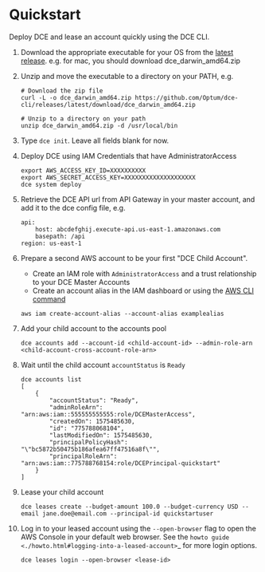 # Quickstart

Deploy DCE and lease an account quickly using the DCE CLI.

1. Download the appropriate executable for your OS from the [latest release](https://github.com/Optum/dce-cli/releases/latest). e.g. for mac, you should download dce_darwin_amd64.zip

1. Unzip and move the executable to a directory on your PATH, e.g.

    ```
    # Download the zip file
    curl -L -o dce_darwin_amd64.zip https://github.com/Optum/dce-cli/releases/latest/download/dce_darwin_amd64.zip

    # Unzip to a directory on your path
    unzip dce_darwin_amd64.zip -d /usr/local/bin
    ```

1. Type `dce init`. Leave all fields blank for now.

1. Deploy DCE using IAM Credentials that have AdministratorAccess
    ```
    export AWS_ACCESS_KEY_ID=XXXXXXXXXX
    export AWS_SECRET_ACCESS_KEY=XXXXXXXXXXXXXXXXXXXX
    dce system deploy
    ```

1. Retrieve the DCE API url from API Gateway in your master account, and add it to the dce config file, e.g.
    ```
    api:
        host: abcdefghij.execute-api.us-east-1.amazonaws.com
        basepath: /api
    region: us-east-1
    ```

1. Prepare a second AWS account to be your first "DCE Child Account".
    - Create an IAM role with `AdministratorAccess` and a trust relationship to your DCE Master Accounts
    - Create an account alias in the IAM dashboard or using the [AWS CLI command](https://docs.aws.amazon.com/cli/latest/reference/iam/create-account-alias.html)

    ```
    aws iam create-account-alias --account-alias examplealias
    ```

1. Add your child account to the accounts pool
    ```
    dce accounts add --account-id <child-account-id> --admin-role-arn <child-account-cross-account-role-arn>
    ```

1. Wait until the child account `accountStatus` is `Ready`
    ```
    dce accounts list
    [
        {
            "accountStatus": "Ready",
            "adminRoleArn": "arn:aws:iam::555555555555:role/DCEMasterAccess",
            "createdOn": 1575485630,
            "id": "775788068104",
            "lastModifiedOn": 1575485630,
            "principalPolicyHash": "\"bc5872b50475b186afea67ff47516a8f\"",
            "principalRoleArn": "arn:aws:iam::775788768154:role/DCEPrincipal-quickstart"
        }
    ]
    ```

1. Lease your child account
    ```
    dce leases create --budget-amount 100.0 --budget-currency USD --email jane.doe@email.com --principal-id quickstartuser
    ```

1. Log in to your leased account using the `--open-browser` flag to open the AWS Console in your default web browser. See the `howto guide <./howto.html#logging-into-a-leased-account>`_ for more login options.
    ```
    dce leases login --open-browser <lease-id>
    ```